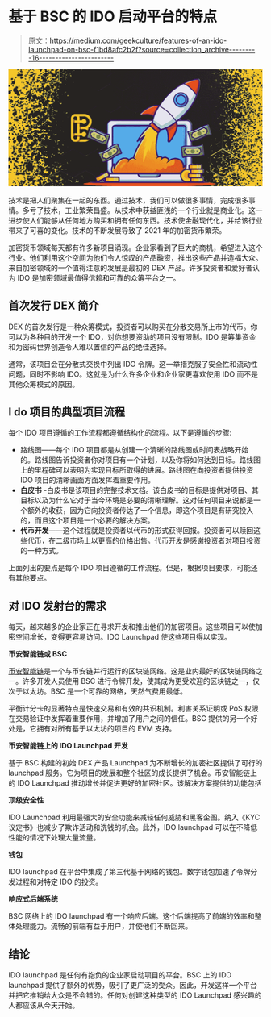 # 基于 BSC 的 IDO 启动平台的特点

> 原文：<https://medium.com/geekculture/features-of-an-ido-launchpad-on-bsc-f1bd8afc2b2f?source=collection_archive---------16----------------------->

![](img/f5ad14903f5fb8b6b12425fa8c16a8ca.png)

技术是把人们聚集在一起的东西。通过技术，我们可以做很多事情，完成很多事情。多亏了技术，工业繁荣昌盛。从技术中获益匪浅的一个行业就是商业化。这一进步使人们能够从任何地方购买和拥有任何东西。技术使金融现代化，并给该行业带来了可喜的变化。技术的不断发展导致了 2021 年的加密货币繁荣。

加密货币领域每天都有许多新项目涌现。企业家看到了巨大的商机，希望进入这个行业。他们利用这个空间为他们令人惊叹的产品融资，推出这些产品并造福大众。来自加密领域的一个值得注意的发展是最初的 DEX 产品。许多投资者和爱好者认为 IDO 是加密领域最值得信赖和可靠的众筹平台之一。

## **首次发行 DEX 简介**

DEX 的首次发行是一种众筹模式，投资者可以购买在分散交易所上市的代币。你可以为各种目的开发一个 IDO，对你想要资助的项目没有限制。IDO 是筹集资金和为密码世界创造令人难以置信的产品的绝佳选择。

通常，该项目会在分散式交换中列出 IDO 令牌。这一举措克服了安全性和流动性问题，同时不影响 IDO。这就是为什么许多企业和企业家更喜欢使用 IDO 而不是其他众筹模式的原因。

## **I do 项目的典型项目流程**

每个 IDO 项目遵循的工作流程都遵循结构化的流程。以下是遵循的步骤:

*   路线图——每个 IDO 项目都是从创建一个清晰的路线图或时间表战略开始的。路线图告诉投资者你对项目有一个计划，以及你将如何达到目标。路线图上的里程碑可以表明为实现目标所取得的进展。路线图在向投资者提供投资 IDO 项目的清晰画面方面发挥着重要作用。
*   **白皮书** -白皮书是该项目的完整技术文档。该白皮书的目标是提供对项目、其目标以及为什么它对于当今环境是必要的清晰理解。这对任何项目来说都是一个额外的收获，因为它向投资者传达了一个信息，即这个项目是有研究投入的，而且这个项目是一个必要的解决方案。
*   **代币开发**——这个过程就是投资者以代币的形式获得回报。投资者可以赎回这些代币，在二级市场上以更高的价格出售。代币开发是感谢投资者对项目投资的一种方式。

上面列出的要点是每个 IDO 项目遵循的工作流程。但是，根据项目要求，可能还有其他要点。

## **对 IDO 发射台的需求**

每天，越来越多的企业家正在寻求开发和推出他们的加密项目。这些项目可以使加密空间增长，变得更容易访问。IDO Launchpad 使这些项目得以实现。

**币安智能链或 BSC**

[币安智能链](https://www.blockchainappfactory.com/binance-smart-chain-development-services?utm_source=Medium+&utm_medium=Guest+Publication+-+20%2F01%2F22&utm_campaign=vignesh)是一个与币安链并行运行的区块链网络。这是业内最好的区块链网络之一。许多开发人员使用 BSC 进行令牌开发，使其成为更受欢迎的区块链之一，仅次于以太坊。BSC 是一个可靠的网络，天然气费用最低。

平衡计分卡的显著特点是快速交易和有效的共识机制。利害关系证明或 PoS 权限在交易验证中发挥着重要作用，并增加了用户之间的信任。BSC 提供的另一个好处是，它拥有对所有基于以太坊的项目的 EVM 支持。

**币安智能链上的 IDO Launchpad 开发**

基于 BSC 构建的初始 DEX 产品 Launchpad 为不断增长的加密社区提供了可行的 launchpad 服务。它为项目的发展和整个社区的成长提供了机会。币安智能链上的 IDO Launchpad 推动增长并促进更好的加密社区。该解决方案提供的功能包括

**顶级安全性**

IDO Launchpad 利用最强大的安全功能来减轻任何威胁和黑客企图。纳入《KYC 议定书》也减少了欺诈活动和洗钱的机会。此外，IDO launchpad 可以在不降低性能的情况下处理大量流量。

**钱包**

IDO launchpad 在平台中集成了第三代基于网络的钱包。数字钱包加速了令牌分发过程和对特定 IDO 的投资。

**响应式后端系统**

BSC 网络上的 IDO launchpad 有一个响应后端。这个后端提高了前端的效率和整体处理能力。流畅的前端有益于用户，并使他们不断回来。

## **结论**

IDO launchpad 是任何有抱负的企业家启动项目的平台。BSC 上的 IDO launchpad 提供了额外的优势，吸引了更广泛的受众。因此，开发这样一个平台并把它推销给大众是不会错的。任何对创建这种类型的 IDO Launchpad 感兴趣的人都应该从今天开始。